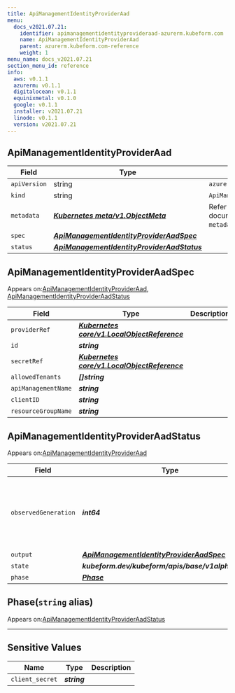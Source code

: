 ```yaml
---
title: ApiManagementIdentityProviderAad
menu:
  docs_v2021.07.21:
    identifier: apimanagementidentityprovideraad-azurerm.kubeform.com
    name: ApiManagementIdentityProviderAad
    parent: azurerm.kubeform.com-reference
    weight: 1
menu_name: docs_v2021.07.21
section_menu_id: reference
info:
  aws: v0.1.1
  azurerm: v0.1.1
  digitalocean: v0.1.1
  equinixmetal: v0.1.0
  google: v0.1.1
  installer: v2021.07.21
  linode: v0.1.1
  version: v2021.07.21
---
```


## ApiManagementIdentityProviderAad
| Field | Type | Description |
| ------ | ----- | ----------- |
| `apiVersion` | string | `azurerm.kubeform.com/v1alpha1` |
|    `kind` | string | `ApiManagementIdentityProviderAad` |
| `metadata` | ***[Kubernetes meta/v1.ObjectMeta](https://v1-18.docs.kubernetes.io/docs/reference/generated/kubernetes-api/v1.18/#objectmeta-v1-meta)***|Refer to the Kubernetes API documentation for the fields of the `metadata` field.|
| `spec` | ***[ApiManagementIdentityProviderAadSpec](#apimanagementidentityprovideraadspec)***||
| `status` | ***[ApiManagementIdentityProviderAadStatus](#apimanagementidentityprovideraadstatus)***||
## ApiManagementIdentityProviderAadSpec

Appears on:[ApiManagementIdentityProviderAad](#apimanagementidentityprovideraad), [ApiManagementIdentityProviderAadStatus](#apimanagementidentityprovideraadstatus)

| Field | Type | Description |
| ------ | ----- | ----------- |
| `providerRef` | ***[Kubernetes core/v1.LocalObjectReference](https://v1-18.docs.kubernetes.io/docs/reference/generated/kubernetes-api/v1.18/#localobjectreference-v1-core)***||
| `id` | ***string***||
| `secretRef` | ***[Kubernetes core/v1.LocalObjectReference](https://v1-18.docs.kubernetes.io/docs/reference/generated/kubernetes-api/v1.18/#localobjectreference-v1-core)***||
| `allowedTenants` | ***[]string***||
| `apiManagementName` | ***string***||
| `clientID` | ***string***||
| `resourceGroupName` | ***string***||
## ApiManagementIdentityProviderAadStatus

Appears on:[ApiManagementIdentityProviderAad](#apimanagementidentityprovideraad)

| Field | Type | Description |
| ------ | ----- | ----------- |
| `observedGeneration` | ***int64***| ***(Optional)*** Resource generation, which is updated on mutation by the API Server.|
| `output` | ***[ApiManagementIdentityProviderAadSpec](#apimanagementidentityprovideraadspec)***| ***(Optional)*** |
| `state` | ***kubeform.dev/kubeform/apis/base/v1alpha1.State***| ***(Optional)*** |
| `phase` | ***[Phase](#phase)***| ***(Optional)*** |
## Phase(`string` alias)

Appears on:[ApiManagementIdentityProviderAadStatus](#apimanagementidentityprovideraadstatus)

---
## Sensitive Values
| Name | Type | Description |
|------|------|-------------|
| `client_secret` | ***string*** ||
